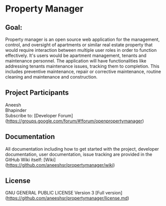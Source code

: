 # Property Manager

## Goal:
Property manager is an open source web application for the management, control, and oversight of apartments or similar real estate property that would require interaction between multiple user roles in order to function effectively. It's users would be apartment management, tenants and maintenance personnel. 
The application will have functionalities like addressing tenants maintenance issues, tracking them to completion. This includes preventive maintenance, repair or corrective maintenance, routine cleaning and maintenance and construction.



## Project Participants
Aneesh  
Bhapinder  
Subscribe to: [Developer Forum] (https://groups.google.com/forum/#!forum/openpropertymanager)

## Documentation

All documentation including how to get started with the project, developer documentation, user documentation, issue tracking are provided in the GitHub Wiki itself:
[Wiki] (https://github.com/aneeshsr/propertymanager/wiki)

## License
GNU GENERAL PUBLIC LICENSE Version 3
[Full version] (https://github.com/aneeshsr/propertymanager/license.md)


